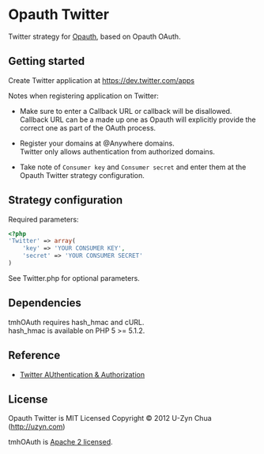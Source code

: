 Opauth Twitter
=============
Twitter strategy for [Opauth][1], based on Opauth OAuth.

Getting started
----------------
Create Twitter application at https://dev.twitter.com/apps

Notes when registering application on Twitter:

 - Make sure to enter a Callback URL or callback will be disallowed.  
   Callback URL can be a made up one as Opauth will explicitly provide the correct one as part of the OAuth process.

 - Register your domains at @Anywhere domains.  
   Twitter only allows authentication from authorized domains.

 - Take note of `Consumer key` and `Consumer secret` and enter them at the Opauth Twitter strategy configuration.

Strategy configuration
----------------------

Required parameters:

```php
<?php
'Twitter' => array(
	'key' => 'YOUR CONSUMER KEY',
	'secret' => 'YOUR CONSUMER SECRET'
)
```
See Twitter.php for optional parameters.

Dependencies
------------
tmhOAuth requires hash_hmac and cURL.  
hash_hmac is available on PHP 5 >= 5.1.2.

Reference
---------
 - [Twitter AUthentication & Authorization](https://dev.twitter.com/docs/auth)

License
---------
Opauth Twitter is MIT Licensed
Copyright © 2012 U-Zyn Chua (http://uzyn.com)

tmhOAuth is [Apache 2 licensed](https://github.com/themattharris/tmhOAuth/blob/master/LICENSE).

[1]: https://github.com/uzyn/opauth	"Opauth"